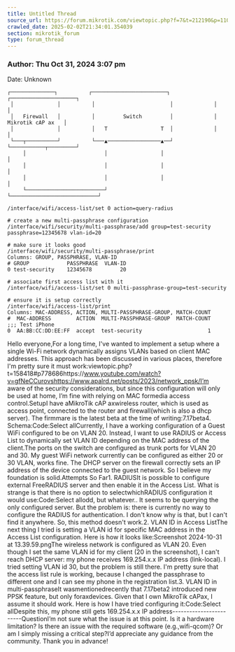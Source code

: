 ```yaml
---
title: Untitled Thread
source_url: https://forum.mikrotik.com/viewtopic.php?f=7&t=212190&p=1106491#p1106491
crawled_date: 2025-02-02T21:34:01.354039
section: mikrotik_forum
type: forum_thread
---
```


### Author: Thu Oct 31, 2024 3:07 pm
Date: Unknown

```
┌──────────────┐          ┌────────────────────────┐             ┌─────────────────────┐ 
 │              │          │                        │             │                     │ 
 │   Firewall   │          │         Switch         │             │   Mikrotik cAP ax   │ 
 │              │          │   T                 T  │             │                     │ 
 └───┬──────────┘          └───▲─────────────────▲──┘             └───────────┬─────────┘ 
     │                         │                 │                            │           
     │                         │                 │                            │           
     │                         │                 │                            │           
     └─────────────────────────┘                 └────────────────────────────┘
```

```
/interface/wifi/access-list/set 0 action=query-radius
```

```
# create a new multi-passphrase configuration
/interface/wifi/security/multi-passphrase/add group=test-security passphrase=12345678 vlan-id=20 

# make sure it looks good
/interface/wifi/security/multi-passphrase/print    
Columns: GROUP, PASSPHRASE, VLAN-ID
# GROUP            PASSPHRASE  VLAN-ID
0 test-security    12345678         20

# associate first access list with it
/interface/wifi/access-list/set 0 multi-passphrase-group=test-security

# ensure it is setup correctly
/interface/wifi/access-list/print  
Columns: MAC-ADDRESS, ACTION, MULTI-PASSPHRASE-GROUP, MATCH-COUNT
#  MAC-ADDRESS        ACTION  MULTI-PASSPHRASE-GROUP  MATCH-COUNT
;;; Test iPhone
0  AA:BB:CC:DD:EE:FF  accept  test-security                     1
```

Hello everyone,For a long time, I've wanted to implement a setup where a single Wi-Fi network dynamically assigns VLANs based on client MAC addresses. This approach has been discussed in various places, therefore I'm pretty sure it must work:viewtopic.php?t=158418#p778686https://www.youtube.com/watch?v=gfNeCCurovshttps://www.apalrd.net/posts/2023/network_ppsk/I’m aware of the security considerations, but since this configuration will only be used at home, I’m fine with relying on MAC formedia access control.SetupI have aMikroTik cAP axwireless router, which is used as access point, connected to the router and firewall(which is also a dhcp server). The firmmare is the latest beta at the time of writing:7.17beta4. Schema:Code:Select allCurrently, I have a working configuration of a Guest WiFi configured to be on VLAN 20. Instead, I want to use RADIUS or Access List to dynamically set VLAN ID depending on the MAC address of the client.The ports on the switch are configured as trunk ports for VLAN 20 and 30. My guest WiFi network currently can be configured as either 20 or 30 VLAN, works fine. The DHCP server on the firewall correctly sets an IP address of the device connected to the guest network.  So I believe my foundation is solid.Attempts So Far1. RADIUSIt is possible to configure external FreeRADIUS server and then enable it in the Access List. What is strange is that there is no option to selectwhichRADIUS configuration it would use:Code:Select allodd, but whatever.. It seems to be querying the only configured server. But the problem is: there is currently no way to configure the RADIUS for authentication. I don't know why is that, but I can't find it anywhere. So, this method doesn't work.2. VLAN ID in Access ListThe next thing I tried is setting a VLAN id for specific MAC address in the Access List configuration. Here is how it looks like:Screenshot 2024-10-31 at 13.39.59.pngThe wireless network is configured as VLAN 20. Even though I set the same VLAN id for my client (20 in the screenshot), I can't reach DHCP server: my phone receives 169.254.x.x IP address (link-local). I tried setting VLAN id 30, but the problem is still there. I'm pretty sure that the access list rule is working, because I changed the passphrase to different one and I can see my phone in the registration list.3. VLAN ID in multi-passphraseIt wasmentionedrecently that 7.17beta2 introduced new PPSK feature, but only foraxdevices. Given that I own MikroTik cAPax, I assume it should work. Here is how I have tried configuring it:Code:Select allDespite this, my phone still gets 169.254.x.x IP address------------------------QuestionI’m not sure what the issue is at this point. Is it a hardware limitation? Is there an issue with the required software (e.g.,wifi-qcom)? Or am I simply missing a critical step?I’d appreciate any guidance from the community. Thank you in advance!

